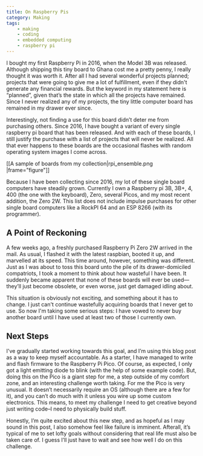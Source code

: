 ```yaml
---
title: On Raspberry Pis
category: Making
tags:
    - making
    - coding
    - embedded computing
    - raspberry pi
---
```

I bought my first Raspberry Pi in 2016, when the Model 3B was released. Although shipping this tiny board to Ghana cost me a pretty penny, I really thought it was worth it. After all I had several wonderful projects planned; projects that were going to give me a lot of fulfillment, even if they didn't generate any financial rewards. But the keyword in my statement here is “planned”, given that’s the state in which all the projects have remained. Since I never realized any of my projects, the tiny little computer board has remained in my drawer ever since. 

<!-- more -->

Interestingly, not finding a use for this board didn’t deter me from purchasing others. Since 2016, I have bought a variant of every single raspberry pi board that has been released. And with each of these boards, I still justify the purchase with a list of projects that will never be realized. All that ever happens to these boards are the occasional flashes with random operating system images I come across.

[[A sample of boards from my collection|rpi_ensemble.png |frame="figure"]]

Because I have been collecting since 2016, my lot of these single board computers have steadily grown. Currently I own a Raspberry pi 3B, 3B+, 4, 400 (the one with the keyboard), Zero, several Picos, and my most recent addition, the Zero 2W. This list does not include impulse purchases for other single board computers like a RockPI 64 and an ESP 8266 (with its programmer).

## A Point of Reckoning
A few weeks ago, a freshly purchased Raspberry Pi Zero 2W arrived in the mail. As usual, I flashed it with the latest raspbian, booted it up, and marvelled at its speed. This time around, however, something was different. Just as I was about to toss this board unto the pile of its drawer-domiciled compatriots, I took a moment to think about how wasteful I have been. It suddenly became apparent that none of these boards will ever be used—they’ll just become obsolete, or even worse, just get damaged idling about.

This situation is obviously not exciting, and something about it has to change. I just can't continue wastefully acquiring boards that I never get to use. So now I'm taking some serious steps: I have vowed to never buy another board until I have used at least two of those I currently own. 

## Next Steps
I've gradually started working towards this goal, and I’m using this blog post as a way to keep myself accountable. As a starter, I have managed to write and flash firmware to the Raspberry Pi Pico. Of course, as expected, I only got a light emitting diode to blink (with the help of some example code). But, doing this on the Pico is a giant step for me, a step outside of my comfort zone, and an interesting challenge worth taking. For me the Pico is very unusual. It doesn’t necessarily require an OS (although there are a few for it), and you can’t do much with it unless you wire up some custom electronics. This means, to meet my challenge I need to get creative beyond just writing code–I need to physically build stuff.

Honestly, I’m quite excited about this new step, and as hopeful as I may sound in this post, I also somehow feel like failure is imminent. Afterall, it’s typical of me to set lofty goals without considering that real life must also be taken care of. I guess I’ll just have to wait and see how well I do on this challenge.
